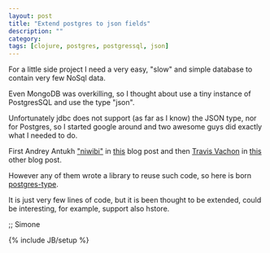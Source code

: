 ```yaml
---
layout: post
title: "Extend postgres to json fields"
description: ""
category: 
tags: [clojure, postgres, postgressql, json]
---
```


For a little side project I need a very easy, "slow" and simple database to contain very few NoSql data.

Even MongoDB was overkilling, so I thought about use a tiny instance of PostgresSQL and use the type "json".

Unfortunately jdbc does not support (as far as I know) the JSON type, nor for Postgres, so I started google around and two awesome guys did exactly what I needed to do.

First Andrey Antukh ["niwibi"](http://www.niwi.be/about.html) in [this](http://www.niwi.be/2014/04/13/postgresql-json-field-with-clojure-and-jdbc/
) blog post and then [Travis Vachon](https://twitter.com/tvachon/) in [this](http://hiim.tv/clojure/2014/05/15/clojure-postgres-json/) other blog post.

However any of them wrote a library to reuse such code, so here is born [postgres-type](https://github.com/siscia/postgres-type).

It is just very few lines of code, but it is been thought to be extended, could be interesting, for example, support also hstore.

;; Simone

{% include JB/setup %}
